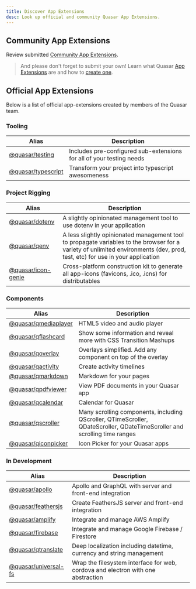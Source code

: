 ```yaml
---
title: Discover App Extensions
desc: Look up official and community Quasar App Extensions.
---
```


<app-extension-discover />

## Community App Extensions

Review submitted [Community App Extensions](https://github.com/quasarframework/quasar-awesome/blob/master/README.md#community-app-extensions).

> And please don't forget to submit your own! Learn what Quasar [App Extensions](/app-extensions/introduction) are and how to [create one](/app-extensions/development-guide/introduction).


## Official App Extensions
Below is a list of official app-extensions created by members of the Quasar team.

### Tooling

| Alias | Description |
| --- | --- |
| [@quasar/testing](https://github.com/quasarframework/quasar-testing) | Includes pre-configured sub-extensions for all of your testing needs |
| [@quasar/typescript](https://github.com/quasarframework/app-extension-typescript) | Transform your project into typescript awesomeness |

### Project Rigging

| Alias | Description |
| --- | --- |
| [@quasar/dotenv](https://github.com/quasarframework/app-extension-dotenv) | A slightly opinionated management tool to use dotenv in your application |
| [@quasar/qenv](https://github.com/quasarframework/app-extension-qenv) | A less slightly opinionated management tool to propagate variables to the browser for a variety of unlimited environments (dev, prod, test, etc) for use in your application |
| [@quasar/icon-genie](https://github.com/quasarframework/app-extension-icon-genie) | Cross-platform construction kit to generate all app-icons (favicons, .ico, .icns) for distributables |

### Components

| Alias | Description |
| --- | --- |
| [@quasar/qmediaplayer](https://github.com/quasarframework/app-extension-qmediaplayer) | HTML5 video and audio player |
| [@quasar/qflashcard](https://github.com/quasarframework/app-extension-qflashcard) | Show some information and reveal more with CSS Transition Mashups |
| [@quasar/qoverlay](https://github.com/quasarframework/app-extension-qoverlay) | Overlays simplified. Add any component on top of the overlay |
| [@quasar/qactivity](https://github.com/quasarframework/app-extension-qactivity) | Create activity timelines |
| [@quasar/qmarkdown](https://github.com/quasarframework/app-extension-qmarkdown) | Markdown for your pages |
| [@quasar/qpdfviewer](https://github.com/quasarframework/app-extension-qpdfviewer) | View PDF documents in your Quasar app |
| [@quasar/qcalendar](https://github.com/quasarframework/app-extension-qcalendar) | Calendar for Quasar |
| [@quasar/qscroller](https://github.com/quasarframework/app-extension-qscroller) | Many scrolling components, including QScroller, QTimeScroller, QDateScroller, QDateTimeScroller and scrolling time ranges |
| [@quasar/qiconpicker](https://github.com/quasarframework/app-extension-qiconpicker) | Icon Picker for your Quasar apps |

### In Development

| Alias | Description |
| --- | --- |
| [@quasar/apollo](https://github.com/quasarframework/app-extension-graphql) | Apollo and GraphQL with server and front-end integration |
| [@quasar/feathersjs](https://github.com/quasarframework/app-extension-feathersjs) | Create FeathersJS server and front-end integration |
| [@quasar/amplify](https://github.com/quasarframework/app-extension-amplify) | Integrate and manage AWS Amplify |
| [@quasar/firebase](https://github.com/quasarframework/app-extension-firebase) | Integrate and manage Google Firebase / Firestore |
| [@quasar/qtranslate](https://github.com/quasarframework/app-extension-qtranslate) | Deep localization including datetime, currency and string management |
| [@quasar/universal-fs](https://github.com/quasarframework/app-extension-universal-fs) | Wrap the filesystem interface for web, cordova and electron with one abstraction |
